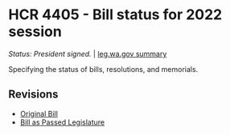 # HCR 4405 - Bill status for 2022 session
*Status: President signed.* | [leg.wa.gov summary](https://app.leg.wa.gov/billsummary?BillNumber=4405&Year=2021)

Specifying the status of bills, resolutions, and memorials.

## Revisions
* [Original Bill](1/)
* [Bill as Passed Legislature](1/)